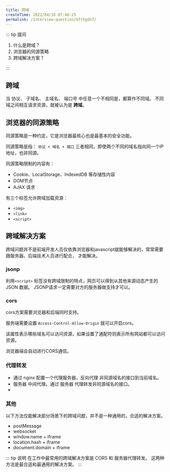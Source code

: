 ```yaml
---
title: 跨域
createTime: 2022/04/16 07:46:25
permalink: /interview-question/kfthgdn7/
---
```


::: tip 提问

1. 什么是跨域？
2. 浏览器的同源策略
3. 跨域解决方案？

:::

## 跨域

当 协议、 子域名、 主域名、 端口号 中任意一个不相同是，都算作不同域。
不同域之间相互请求资源，就被认为是 **跨域**。

## 浏览器的同源策略

同源策略是一种约定，它是浏览器最核心也是最基本的安全功能。

同源策略是指： `协议 + 域名 + 端口` 三者相同，即使两个不同的域名指向同一个IP地址，也非同源。

同源策略限制的内容有：

- Cookie、LocalStorage、IndexedDB 等存储性内容
- DOM节点
- AJAX 请求

有三个标签允许跨域加载资源：

- `<img>`
- `<link>`
- `<script>`

## 跨域解决方案

跨域问题并不是前端开发人员仅依靠浏览器和javascript就能够解决的，常常需要跟服务器、后端技术人员进行配合，
才能解决。

### jsonp

利用`<script>` 标签没有跨域限制的特点，网页可以得到从其他来源动态产生的 JSON 数据。
JSONP请求一定需要对方的服务器做支持才可以。

### cors

cors方案需要浏览器和后端同时支持。

服务端需要设置 `Access-Control-Allow-Origin` 就可以开启cors。

该属性表示哪些域名可以访问资源，如果设置了通配符则表示所有网站都可以访问资源。

浏览器端会自动进行CORS通信。

### 代理转发

- 通过 nginx 配置一个代理服务器，反向代理 非同源域名的接口到当前域名。
- 服务器 中间代理。通过 服务器 代理转发非同源域名的接口。
-

### 其他

以下方法仅能解决部分场景下的跨域问题，并不是一种通用的，合适的解决方案。

- postMessage
- websocket
- window.name + iframe
- location.hash + iframe
- document.domain + iframe

::: tip 说明
在工作中最常用的跨域解决方案是 CORS 和 服务器代理转发。
这两种方法是最合适和最通用的解决方案。
:::
